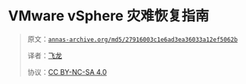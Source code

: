 # VMware vSphere 灾难恢复指南

> 原文：[`annas-archive.org/md5/27916003c1e6ad3ea36033a12ef5062b`](https://annas-archive.org/md5/27916003c1e6ad3ea36033a12ef5062b)
> 
> 译者：[飞龙](https://github.com/wizardforcel)
> 
> 协议：[CC BY-NC-SA 4.0](http://creativecommons.org/licenses/by-nc-sa/4.0/)